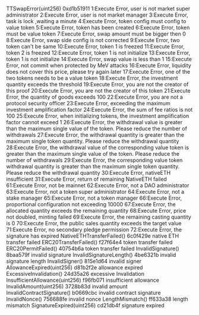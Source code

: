 TTSwapError(uint256) 0xd1b51911
1:Execute Error, user is not market super administrator
2:Execute Error, user is not market manager
3:Execute Error, task is lock ,waiting a minute
4:Execute Error, token config must config to value token
5:Execute Error, token has been created
6:Execute Error, token must be value token
7:Execute Error, swap amount must be bigger then 0
8:Execute Error, swap side config is not corrected
9:Execute Error, two token can't be same
10:Execute Error, token 1 is freezed
11:Execute Error, token 2 is freezed
12:Execute Error, token 1 is not initialize
13:Execute Error, token 1 is not initialize
14:Execute Error, swap value is less than 1
15:Execute Error, not commit when protected by MeV attacks
16:Execute Error, liquidity does not cover this price, please try again later
17:Execute Error, one of the two tokens needs to be a value token
18:Execute Error, the investment quantity exceeds the threshold
19:Execute Error, you are not the creator of this proof
20:Execute Error, you are not the creator of this token
21:Execute Error, the quantity of goods exceeds 100
22:Execute Error, you are not a protocol security officer
23:Execute Error, exceeding the maximum investment amplification factor
24:Execute Error, the sum of fee ratios is not 100
25:Execute Error, when initializing tokens, the investment amplification factor cannot exceed 1
26:Execute Error, the withdrawal value is greater than the maximum single value of the token. Please reduce the number of withdrawals
27:Execute Error, the withdrawal quantity is greater than the maximum single token quantity. Please reduce the withdrawal quantity
28:Execute Error, the withdrawal value of the corresponding value token is greater than the maximum single value of the token. Please reduce the number of withdrawals
29:Execute Error, the corresponding value token withdrawal quantity is greater than the maximum single token quantity. Please reduce the withdrawal quantity
30:Execute Error, nativeETH insufficient
31:Execute Error, return of remaining NativeETH failed
61:Execute Error, not be mainnet
62:Execute Error, not a DAO administrator
63:Execute Error, not a token super administrator
64:Execute Error, not a stake manager
65:Execute Error, not a token manager
66:Execute Error, proportional configuration not exceeding 10000
67:Execute Error, the allocated quantity exceeds the remaining quantity
68:Execute Error, price not doubled, minting failed
69:Execute Error, the remaining casting quantity is 0
70:Execute Error, the public sales quantity exceeds the target value
71:Execute Error, no secondary pledge permission
72:Execute Error, the signature has expired
NativeETHTransferFailed()          6c0f429e   native ETH transfer failed
ERC20TransferFailed()              f27f64e4   token transfer failed
ERC20PermitFailed()                40754b6a   token transfer failed
InvalidSignature()                 8baa579f   invalid signature
InvalidSignatureLength()           4be6321b   invalid signature length
InvalidSigner()                    815e1d64   invalid signer
AllowanceExpired(uint256)          d81b2f2e   allowance expired
ExcessiveInvalidation()            24d35a26   excessive Invalidation
InsufficientAllowance(uint256)     f96fb071   insufficient allowance
InvalidAmount(uint256)             3728b83d   invalid amount
InvalidContractSignature()         b0669cbc   invalid contract signature
InvalidNonce()                     756688fe   invalid nonce
LengthMismatch()                   ff633a38   length mismatch
SignatureExpired(uint256)          cd21db4f   signature expired